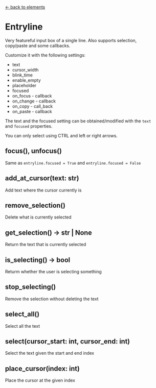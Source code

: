 [<- back to elements](../elements.md)

# Entryline

Very featureful input box of a single line.
Also supports selection, copy/paste and some callbacks.

Customize it with the following settings:
- text
- cursor_width
- blink_time
- enable_empty
- placeholder
- focused
- on_focus - callback
- on_change - callback
- on_copy - call_back
- on_paste - callback

The text and the focused setting can be obtained/modified with the `text` and `focused` properties.

You can only select using CTRL and left or right arrows.

## focus(), unfocus()

Same as `entryline.focused = True` and `entryline.focused = False`

## add_at_cursor(text: str)

Add text where the cursor currently is

## remove_selection()

Delete what is currently selected

## get_selection() -> str | None

Return the text that is currently selected

## is_selecting() -> bool

Returm whether the user is selecting something

## stop_selecting()

Remove the selection without deleting the text

## select_all()

Select all the text

## select(cursor_start: int, cursor_end: int)

Select the text given the start and end index

## place_cursor(index: int)

Place the cursor at the given index